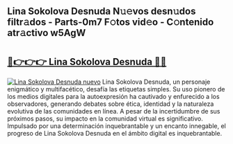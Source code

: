 ## Lina Sokolova Desnuda N𝚞𝚎vos desn𝚞dos filtr𝚊dos - Parts-0m7 F𝚘tos vid𝚎o - C𝚘ntenido atr𝚊ctivo w5AgW

# <h2><a href="http://mbb3iy.tromn.icu/?c=Lina+Sokolova+Desnuda">🔗👉👉👉 Lina Sokolova Desnuda 🔗🔗</a></h2>

[![Lina Sokolova Desnuda nuevo](https://i.imgur.com/pEAQMta.gif)](http://mbb3iy.tromn.icu/?c=Lina+Sokolova+Desnuda)
Lina Sokolova Desnuda, un personaje enigmático y multifacético, desafía las etiquetas simples. Su uso pionero de los medios digitales para la autoexpresión ha cautivado y enfurecido a los observadores, generando debates sobre ética, identidad y la naturaleza evolutiva de las comunidades en línea. A pesar de la incertidumbre de sus próximos pasos, su impacto en la comunidad virtual es significativo. Impulsado por una determinación inquebrantable y un encanto innegable, el progreso de Lina Sokolova Desnuda en el ámbito digital es inquebrantable.
